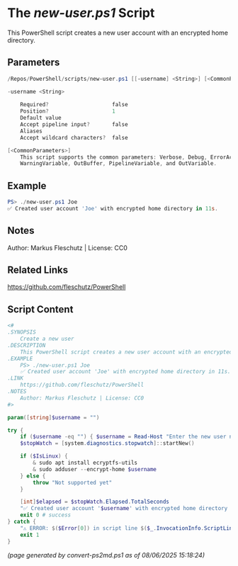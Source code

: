 The *new-user.ps1* Script
===========================

This PowerShell script creates a new user account with an encrypted home directory.

Parameters
----------
```powershell
/Repos/PowerShell/scripts/new-user.ps1 [[-username] <String>] [<CommonParameters>]

-username <String>
    
    Required?                    false
    Position?                    1
    Default value                
    Accept pipeline input?       false
    Aliases                      
    Accept wildcard characters?  false

[<CommonParameters>]
    This script supports the common parameters: Verbose, Debug, ErrorAction, ErrorVariable, WarningAction, 
    WarningVariable, OutBuffer, PipelineVariable, and OutVariable.
```

Example
-------
```powershell
PS> ./new-user.ps1 Joe
✅ Created user account 'Joe' with encrypted home directory in 11s.

```

Notes
-----
Author: Markus Fleschutz | License: CC0

Related Links
-------------
https://github.com/fleschutz/PowerShell

Script Content
--------------
```powershell
<#
.SYNOPSIS
	Create a new user
.DESCRIPTION
	This PowerShell script creates a new user account with an encrypted home directory.
.EXAMPLE
	PS> ./new-user.ps1 Joe
	✅ Created user account 'Joe' with encrypted home directory in 11s.
.LINK
	https://github.com/fleschutz/PowerShell
.NOTES
	Author: Markus Fleschutz | License: CC0
#>

param([string]$username = "")

try {
	if ($username -eq "") { $username = Read-Host "Enter the new user name" }
	$stopWatch = [system.diagnostics.stopwatch]::startNew()

	if ($IsLinux) {
 		& sudo apt install ecryptfs-utils
		& sudo adduser --encrypt-home $username
	} else {
		throw "Not supported yet"
	}

	[int]$elapsed = $stopWatch.Elapsed.TotalSeconds
	"✅ Created user account '$username' with encrypted home directory in $($elapsed)s."
	exit 0 # success
} catch {
	"⚠️ ERROR: $($Error[0]) in script line $($_.InvocationInfo.ScriptLineNumber)."
	exit 1
}
```

*(page generated by convert-ps2md.ps1 as of 08/06/2025 15:18:24)*
